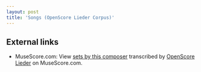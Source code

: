 ```yaml
---
layout: post
title: 'Songs (OpenScore Lieder Corpus)'
---
```


## External links

- MuseScore.com: View [sets by this composer] transcribed by [OpenScore Lieder] on MuseScore.com.

[sets by this composer]: https://musescore.com/openscore-lieder-corpus/sets/5103527
[OpenScore Lieder]: https://musescore.com/openscore-lieder-corpus

